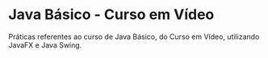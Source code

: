 # Java Básico - Curso em Vídeo
Práticas referentes ao curso de Java Básico, do Curso em Vídeo, utilizando JavaFX e Java Swing.

